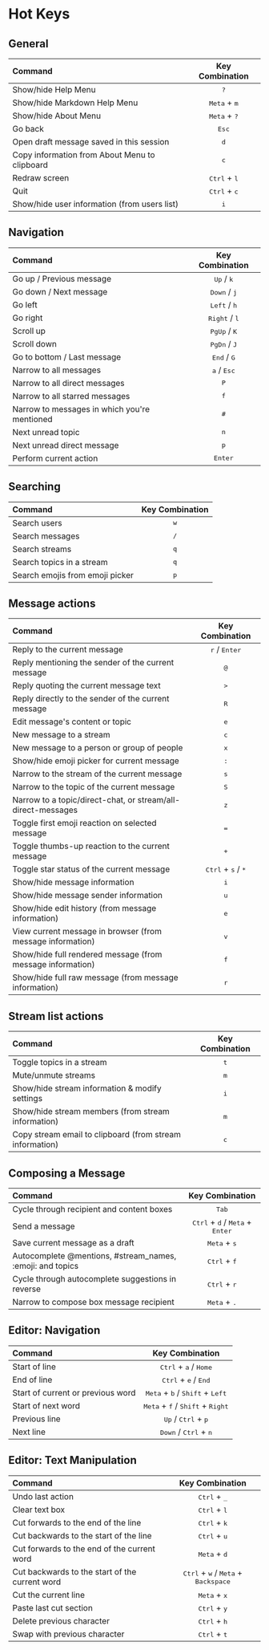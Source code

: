<!--- Generated automatically by tools/lint-hotkeys -->
<!--- Do not modify -->

# Hot Keys
## General
|Command|Key Combination|
| :--- | :---: |
|Show/hide Help Menu|<kbd>?</kbd>|
|Show/hide Markdown Help Menu|<kbd>Meta</kbd> + <kbd>m</kbd>|
|Show/hide About Menu|<kbd>Meta</kbd> + <kbd>?</kbd>|
|Go back|<kbd>Esc</kbd>|
|Open draft message saved in this session|<kbd>d</kbd>|
|Copy information from About Menu to clipboard|<kbd>c</kbd>|
|Redraw screen|<kbd>Ctrl</kbd> + <kbd>l</kbd>|
|Quit|<kbd>Ctrl</kbd> + <kbd>c</kbd>|
|Show/hide user information (from users list)|<kbd>i</kbd>|

## Navigation
|Command|Key Combination|
| :--- | :---: |
|Go up / Previous message|<kbd>Up</kbd> / <kbd>k</kbd>|
|Go down / Next message|<kbd>Down</kbd> / <kbd>j</kbd>|
|Go left|<kbd>Left</kbd> / <kbd>h</kbd>|
|Go right|<kbd>Right</kbd> / <kbd>l</kbd>|
|Scroll up|<kbd>PgUp</kbd> / <kbd>K</kbd>|
|Scroll down|<kbd>PgDn</kbd> / <kbd>J</kbd>|
|Go to bottom / Last message|<kbd>End</kbd> / <kbd>G</kbd>|
|Narrow to all messages|<kbd>a</kbd> / <kbd>Esc</kbd>|
|Narrow to all direct messages|<kbd>P</kbd>|
|Narrow to all starred messages|<kbd>f</kbd>|
|Narrow to messages in which you're mentioned|<kbd>#</kbd>|
|Next unread topic|<kbd>n</kbd>|
|Next unread direct message|<kbd>p</kbd>|
|Perform current action|<kbd>Enter</kbd>|

## Searching
|Command|Key Combination|
| :--- | :---: |
|Search users|<kbd>w</kbd>|
|Search messages|<kbd>/</kbd>|
|Search streams|<kbd>q</kbd>|
|Search topics in a stream|<kbd>q</kbd>|
|Search emojis from emoji picker|<kbd>p</kbd>|

## Message actions
|Command|Key Combination|
| :--- | :---: |
|Reply to the current message|<kbd>r</kbd> / <kbd>Enter</kbd>|
|Reply mentioning the sender of the current message|<kbd>@</kbd>|
|Reply quoting the current message text|<kbd>></kbd>|
|Reply directly to the sender of the current message|<kbd>R</kbd>|
|Edit message's content or topic|<kbd>e</kbd>|
|New message to a stream|<kbd>c</kbd>|
|New message to a person or group of people|<kbd>x</kbd>|
|Show/hide emoji picker for current message|<kbd>:</kbd>|
|Narrow to the stream of the current message|<kbd>s</kbd>|
|Narrow to the topic of the current message|<kbd>S</kbd>|
|Narrow to a topic/direct-chat, or stream/all-direct-messages|<kbd>z</kbd>|
|Toggle first emoji reaction on selected message|<kbd>=</kbd>|
|Toggle thumbs-up reaction to the current message|<kbd>+</kbd>|
|Toggle star status of the current message|<kbd>Ctrl</kbd> + <kbd>s</kbd> / <kbd>*</kbd>|
|Show/hide message information|<kbd>i</kbd>|
|Show/hide message sender information|<kbd>u</kbd>|
|Show/hide edit history (from message information)|<kbd>e</kbd>|
|View current message in browser (from message information)|<kbd>v</kbd>|
|Show/hide full rendered message (from message information)|<kbd>f</kbd>|
|Show/hide full raw message (from message information)|<kbd>r</kbd>|

## Stream list actions
|Command|Key Combination|
| :--- | :---: |
|Toggle topics in a stream|<kbd>t</kbd>|
|Mute/unmute streams|<kbd>m</kbd>|
|Show/hide stream information & modify settings|<kbd>i</kbd>|
|Show/hide stream members (from stream information)|<kbd>m</kbd>|
|Copy stream email to clipboard (from stream information)|<kbd>c</kbd>|

## Composing a Message
|Command|Key Combination|
| :--- | :---: |
|Cycle through recipient and content boxes|<kbd>Tab</kbd>|
|Send a message|<kbd>Ctrl</kbd> + <kbd>d</kbd> / <kbd>Meta</kbd> + <kbd>Enter</kbd>|
|Save current message as a draft|<kbd>Meta</kbd> + <kbd>s</kbd>|
|Autocomplete @mentions, #stream_names, :emoji: and topics|<kbd>Ctrl</kbd> + <kbd>f</kbd>|
|Cycle through autocomplete suggestions in reverse|<kbd>Ctrl</kbd> + <kbd>r</kbd>|
|Narrow to compose box message recipient|<kbd>Meta</kbd> + <kbd>.</kbd>|

## Editor: Navigation
|Command|Key Combination|
| :--- | :---: |
|Start of line|<kbd>Ctrl</kbd> + <kbd>a</kbd> / <kbd>Home</kbd>|
|End of line|<kbd>Ctrl</kbd> + <kbd>e</kbd> / <kbd>End</kbd>|
|Start of current or previous word|<kbd>Meta</kbd> + <kbd>b</kbd> / <kbd>Shift</kbd> + <kbd>Left</kbd>|
|Start of next word|<kbd>Meta</kbd> + <kbd>f</kbd> / <kbd>Shift</kbd> + <kbd>Right</kbd>|
|Previous line|<kbd>Up</kbd> / <kbd>Ctrl</kbd> + <kbd>p</kbd>|
|Next line|<kbd>Down</kbd> / <kbd>Ctrl</kbd> + <kbd>n</kbd>|

## Editor: Text Manipulation
|Command|Key Combination|
| :--- | :---: |
|Undo last action|<kbd>Ctrl</kbd> + <kbd>_</kbd>|
|Clear text box|<kbd>Ctrl</kbd> + <kbd>l</kbd>|
|Cut forwards to the end of the line|<kbd>Ctrl</kbd> + <kbd>k</kbd>|
|Cut backwards to the start of the line|<kbd>Ctrl</kbd> + <kbd>u</kbd>|
|Cut forwards to the end of the current word|<kbd>Meta</kbd> + <kbd>d</kbd>|
|Cut backwards to the start of the current word|<kbd>Ctrl</kbd> + <kbd>w</kbd> / <kbd>Meta</kbd> + <kbd>Backspace</kbd>|
|Cut the current line|<kbd>Meta</kbd> + <kbd>x</kbd>|
|Paste last cut section|<kbd>Ctrl</kbd> + <kbd>y</kbd>|
|Delete previous character|<kbd>Ctrl</kbd> + <kbd>h</kbd>|
|Swap with previous character|<kbd>Ctrl</kbd> + <kbd>t</kbd>|


